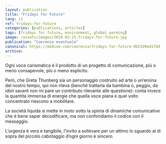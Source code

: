 ```yaml
---
layout: publication
title: "Fridays for Future"
lang: it
ref: fridays-for-future
categories: [publications, articles]
tags: [fridays for future, environment, global warming]
image: /assets/images/2019-03-15-fridays-for-future.jpg
publication: "Coerenza eventuale"
canonical: https://medium.com/coerenza/fridays-for-future-9b5199ed17dd
archive:
---
```


Ogni voce carismatica è il prodotto di un progetto di comunicazione, più o meno consapevole, più o meno esplicito.

Però, che Greta Thunberg sia un personaggio costruito ad arte o un’eroina del nostro tempo, qui non rileva (benché trattarla da bambina o, peggio, da idiot savant non mi pare un contributo rilevante alle questione): conta invece la quantità immensa di energie che quella voce piana e quel volto concentrato riescono a mobilitare.

La società liquida si mette in moto sotto la spinta di dinamiche comunicative che è bene saper decodificare, ma non confondiamo il codice con il messaggio.

L’urgenza è vera e tangibile, l’invito a sollevare per un attimo lo sguardo al di sopra del piccolo cabotaggio d’ogni giorno è sincero.
